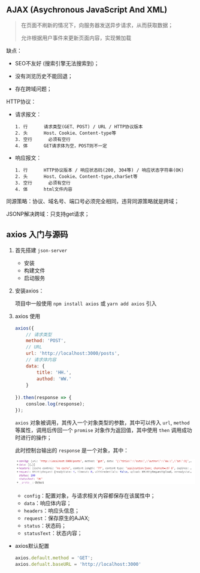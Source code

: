## AJAX (Asychronous JavaScript And XML)

>在页面不刷新的情况下，向服务器发送异步请求，从而获取数据；
>
>允许根据用户事件来更新页面内容，实现懒加载

 缺点：

- SEO不友好 (搜索引擎无法搜索到)；

- 没有浏览历史不能回退；

- 存在跨域问题；

  

HTTP协议：

- 请求报文：

  ````text
  1. 行		请求类型(GET、POST) / URL / HTTP协议版本
  2. 头		Host、Cookie、Content-type等
  3. 空行      必须有空行
  4. 体		GET请求体为空，POST则不一定
  ````

- 响应报文：

  ````text
  1. 行		HTTP协议版本 / 响应状态码(200, 304等) / 响应状态字符串(OK)
  2. 头		Host、Cookie、Content-type,charSet等
  3. 空行      必须有空行
  4. 体		html文件内容
  ````

  

同源策略：协议、域名号、端口号必须完全相同，违背同源策略就是跨域；

JSONP解决跨域：只支持get请求；



## axios 入门与源码

1. 首先搭建 `json-server`

   - 安装
   - 构建文件
   - 启动服务

2. 安装axios：

   项目中一般使用 `npm install axios` 或  `yarn add axios` 引入

3. axios 使用

   ````js
   axios({
       // 请求类型
       method: 'POST',
       // URL
       url: 'http://localhost:3000/posts',
       // 请求体内容
       data: {
           title: 'HH.',
           authod: 'WW.'
       }
       
   }).then(response => {
       consloe.log(response);
   });
   ````

   `axios` 对象被调用，其传入一个对象类型的参数，其中可以传入 `url`, `method` 等属性，调用后传回一个 `promise` 对象作为返回值，其中使用 `then` 调用成功时进行的操作；

   此时控制台输出的 `response` 是一个对象，其中：

   ![image-20210713092554481](../images/image-20210713092554481.png)
   
   - `config`：配置对象，与请求相关内容都保存在该属性中；
   - `data`：响应体内容；
   - `headers`：响应头信息；
   - `request`：保存原生的AJAX;
   - `status`：状态码；
   - `statusText`：状态内容；



- axios默认配置

  ````js
  axios.default.method = 'GET';
  axios.defualt.baseURL = 'http://localhost:3000'
  ````

  

